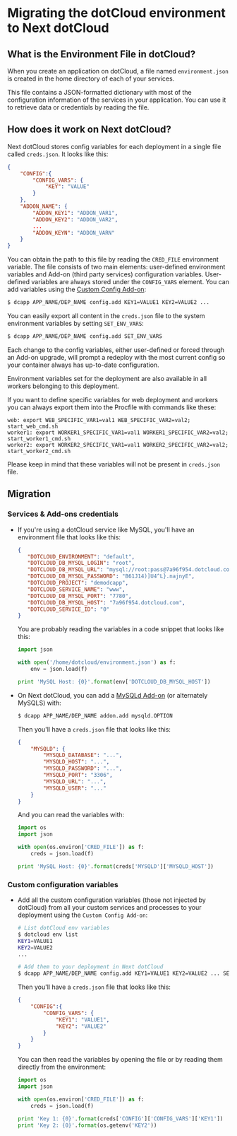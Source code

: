 # Migrating the dotCloud environment to Next dotCloud

## What is the Environment File in dotCloud?

When you create an application on dotCloud, a file named `environment.json`
is created in the home directory of each of your services.

This file contains a JSON-formatted dictionary with most of the configuration information
of the services in your application. You can use it to retrieve data or
credentials by reading the file.

## How does it work on Next dotCloud?

Next dotCloud stores config variables for each deployment in a single file called `creds.json`. It looks like this:

~~~json
{
    "CONFIG":{
        "CONFIG_VARS": {
            "KEY": "VALUE"
        }
    },
    "ADDON_NAME": {
        "ADDON_KEY1": "ADDON_VAR1",
        "ADDON_KEY2": "ADDON_VAR2",
        ...
        "ADDON_KEYN": "ADDON_VARN"
    }
}
~~~

You can obtain the path to this file by reading the `CRED_FILE` environment variable. The file consists
of two main elements: user-defined environment variables and Add-on (third party services) configuration
variables. User-defined variables are always stored under the `CONFIG_VARS` element. You can add variables using the [Custom Config Add-on](http://next.dotcloud.com/add-ons/config):

~~~bash
$ dcapp APP_NAME/DEP_NAME config.add KEY1=VALUE1 KEY2=VALUE2 ...
~~~

You can easily export all content in the `creds.json` file to the system environment variables by setting `SET_ENV_VARS`:

~~~bash
$ dcapp APP_NAME/DEP_NAME config.add SET_ENV_VARS
~~~

Each change to the config variables, either user-defined or forced through an Add-on upgrade, will prompt a redeploy with the most current config so your container always has up-to-date configuration.

Environment variables set for the deployment are also available in all workers belonging
to this deployment.

If you want to define specific variables for web deployment and workers you can always export
them into the Procfile with commands like these:

~~~
web: export WEB_SPECIFIC_VAR1=val1 WEB_SPECIFIC_VAR2=val2; start_web_cmd.sh
worker1: export WORKER1_SPECIFIC_VAR1=val1 WORKER1_SPECIFIC_VAR2=val2; start_worker1_cmd.sh
worker2: export WORKER2_SPECIFIC_VAR1=val1 WORKER2_SPECIFIC_VAR2=val2; start_worker2_cmd.sh
~~~

Please keep in mind that these variables will not be present in `creds.json` file.

## Migration

### Services & Add-ons credentials

* If you're using a dotCloud service like MySQL, you'll have an environment file that looks like this:

    ~~~json
    {
       "DOTCLOUD_ENVIRONMENT": "default",
       "DOTCLOUD_DB_MYSQL_LOGIN": "root",
       "DOTCLOUD_DB_MYSQL_URL": "mysql://root:pass@7a96f954.dotcloud.com:7780",
       "DOTCLOUD_DB_MYSQL_PASSWORD": "B61J14)]U4^L}.najnyE",
       "DOTCLOUD_PROJECT": "demodcapp",
       "DOTCLOUD_SERVICE_NAME": "www",
       "DOTCLOUD_DB_MYSQL_PORT": "7780",
       "DOTCLOUD_DB_MYSQL_HOST": "7a96f954.dotcloud.com",
       "DOTCLOUD_SERVICE_ID": "0"
    }
    ~~~

    You are probably reading the variables in a code snippet that looks like this:

    ~~~python
    import json

    with open('/home/dotcloud/environment.json') as f:
        env = json.load(f)

    print 'MySQL Host: {0}'.format(env['DOTCLOUD_DB_MYSQL_HOST'])
    ~~~

* On Next dotCloud, you can add a [MySQLd Add-on](http://next.dotcloud.com/add-ons/mysqld) (or alternately MySQLS) with:

    ~~~bash
    $ dcapp APP_NAME/DEP_NAME addon.add mysqld.OPTION
    ~~~

    Then you'll have a `creds.json` file that looks like this:

    ~~~json
    {
        "MYSQLD": {
            "MYSQLD_DATABASE": "...",
            "MYSQLD_HOST": "...",
            "MYSQLD_PASSWORD": "...",
            "MYSQLD_PORT": "3306",
            "MYSQLD_URL": "...",
            "MYSQLD_USER": "..."
        }
    }
    ~~~

    And you can read the variables with:

    ~~~python
    import os
    import json

    with open(os.environ['CRED_FILE']) as f:
        creds = json.load(f)

    print 'MySQL Host: {0}'.format(creds['MYSQLD']['MYSQLD_HOST'])
    ~~~

### Custom configuration variables

* Add all the custom configuration variables (those not injected by dotCloud) from all your custom services and processes to your deployment using the `Custom Config Add-on`:

    ~~~bash
    # List dotCloud env variables
    $ dotcloud env list
    KEY1=VALUE1
    KEY2=VALUE2
    ...

    # Add them to your deployment in Next dotCloud
    $ dcapp APP_NAME/DEP_NAME config.add KEY1=VALUE1 KEY2=VALUE2 ... SET_ENV_VARS
    ~~~

    Then you'll have a `creds.json` file that looks like this:

    ~~~json
    {
        "CONFIG":{
            "CONFIG_VARS": {
                "KEY1": "VALUE1",
                "KEY2": "VALUE2"
            }
        }
    }
    ~~~

    You can then read the variables by opening the file or by reading them directly from the environment:

    ~~~python
    import os
    import json

    with open(os.environ['CRED_FILE']) as f:
        creds = json.load(f)

    print 'Key 1: {0}'.format(creds['CONFIG']['CONFIG_VARS']['KEY1'])
    print 'Key 2: {0}'.format(os.getenv('KEY2'))
    ~~~

